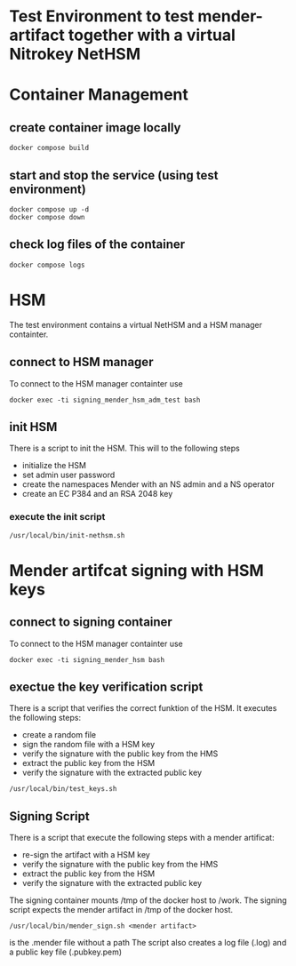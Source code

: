 # Test Environment to test mender-artifact together with a virtual Nitrokey NetHSM

# Container Management
## create container image locally
```
docker compose build
```

## start and stop the service (using test environment)
```
docker compose up -d
docker compose down
```


## check log files of the container
```
docker compose logs
```

# HSM
The test environment contains a virtual NetHSM and a HSM manager containter.
## connect to HSM manager
To connect to the HSM manager containter use
```
docker exec -ti signing_mender_hsm_adm_test bash
```

## init HSM
There is a script to init the HSM. This will to the following steps
* initialize the HSM
* set admin user password
* create the namespaces Mender with an NS admin and a NS operator
* create an EC P384 and an RSA 2048 key

### execute the init script
```
/usr/local/bin/init-nethsm.sh
```

# Mender artifcat signing with HSM keys

## connect to signing container
To connect to the HSM manager containter use
```
docker exec -ti signing_mender_hsm bash
```

## exectue the key verification script
There is a script that verifies the correct funktion of the HSM. It executes the following steps:
* create a random file
* sign the random file with a HSM key
* verify the signature with the public key from the HMS
* extract the public key from the HSM
* verify the signature with the extracted public key

```
/usr/local/bin/test_keys.sh
```

## Signing Script
There is a script that execute the following steps with a mender artificat:
* re-sign the artifact with a HSM key
* verify the signature with the public key from the HMS
* extract the public key from the HSM
* verify the signature with the extracted public key

The signing container mounts /tmp of the docker host to /work. The signing script expects the mender artifact in /tmp of the docker host.

```
/usr/local/bin/mender_sign.sh <mender artifact>
```
<mender artifact> is the .mender file without a path
The script also creates a log file (<mender artifact>.log) and a public key file (<mender artifact>.pubkey.pem)
